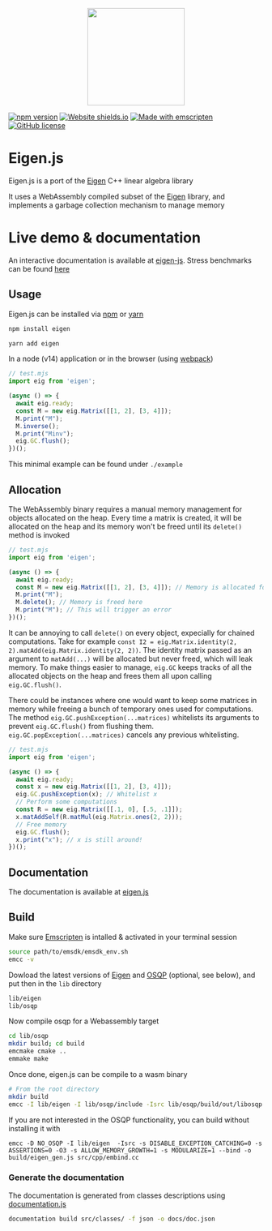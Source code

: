 <p align="center">
  <img width="192" src="https://user-images.githubusercontent.com/12652154/71167221-945de480-2254-11ea-97ba-faadc933ed4f.png">
</p>

[![npm version](https://badge.fury.io/js/eigen.svg)](https://badge.fury.io/js/eigen)
[![Website shields.io](https://img.shields.io/website-up-down-green-red/http/shields.io.svg)](https://bertrandbev.github.io/eigen-js/#/)
[![Made with emscripten](https://img.shields.io/badge/Made%20width-emscripten-blue.svg)](https://github.com/emscripten-core/emscripten)
[![GitHub license](https://img.shields.io/github/license/Naereen/StrapDown.js.svg)](https://github.com/Naereen/StrapDown.js/blob/master/LICENSE)

# Eigen.js

Eigen.js is a port of the [Eigen](https://eigen.tuxfamily.org/) C++ linear algebra library

It uses a WebAssembly compiled subset of the [Eigen](https://eigen.tuxfamily.org/) library, and implements a garbage collection mechanism to manage memory

# Live demo & documentation

An interactive documentation is available at [eigen-js](https://bertrandbev.github.io/eigen-js/#/). Stress benchmarks can be found [here](https://bertrandbev.github.io/eigen-js/#/benchmark)

## Usage

Eigen.js can be installed via [npm](https://www.npmjs.com/package/eigen) or [yarn](https://yarnpkg.com/en/package/eigen)

```bash
npm install eigen
```

```bash
yarn add eigen
```

In a node (v14) application or in the browser (using [webpack](https://webpack.js.org/))

```js
// test.mjs
import eig from 'eigen';

(async () => {
  await eig.ready;
  const M = new eig.Matrix([[1, 2], [3, 4]]);
  M.print("M");
  M.inverse();
  M.print("Minv");
  eig.GC.flush();
})();
```

This minimal example can be found under ``./example``

## Allocation

The WebAssembly binary requires a manual memory management for objects allocated on the heap. Every time a matrix is created, it will be allocated on the heap and its memory won't be freed until its `delete()` method is invoked

```js
// test.mjs
import eig from 'eigen';

(async () => {
  await eig.ready;
  const M = new eig.Matrix([[1, 2], [3, 4]]); // Memory is allocated for M
  M.print("M");
  M.delete(); // Memory is freed here
  M.print("M"); // This will trigger an error
})();
```

It can be annoying to call `delete()` on every object, expecially for chained computations. Take for example `const I2 = eig.Matrix.identity(2, 2).matAdd(eig.Matrix.identity(2, 2))`. The identity matrix passed as an argument to `matAdd(...)` will be allocated but never freed, which will leak memory. To make things easier to manage, `eig.GC` keeps tracks of all the allocated objects on the heap and frees them all upon calling `eig.GC.flush()`.

There could be instances where one would want to keep some matrices in memory while freeing a bunch of temporary ones used for computations. The method `eig.GC.pushException(...matrices)` whitelists its arguments to prevent `eig.GC.flush()` from flushing them. `eig.GC.popException(...matrices)` cancels any previous whitelisting.

```js
// test.mjs
import eig from 'eigen';

(async () => {
  await eig.ready;
  const x = new eig.Matrix([[1, 2], [3, 4]]);
  eig.GC.pushException(x); // Whitelist x
  // Perform some computations
  const R = new eig.Matrix([[.1, 0], [.5, .1]]);
  x.matAddSelf(R.matMul(eig.Matrix.ones(2, 2)));
  // Free memory
  eig.GC.flush();
  x.print("x"); // x is still around!
})();
```

## Documentation

The documentation is available at [eigen.js](https://bertrandbev.github.io/eigen-js/#/)

## Build

Make sure [Emscripten](https://emscripten.org/docs/getting_started/Tutorial.html) is intalled & activated in your terminal session

```bash
source path/to/emsdk/emsdk_env.sh
emcc -v
```

Dowload the latest versions of [Eigen](https://gitlab.com/libeigen/eigen/-/releases/) and [OSQP](https://github.com/oxfordcontrol/osqp/) (optional, see below), and put then in the `lib` directory

```bash
lib/eigen
lib/osqp
```

Now compile osqp for a Webassembly target

```bash
cd lib/osqp
mkdir build; cd build
emcmake cmake ..
emmake make
```

Once done, eigen.js can be compile to a wasm binary

```bash
# From the root directory
mkdir build
emcc -I lib/eigen -I lib/osqp/include -Isrc lib/osqp/build/out/libosqp.a -s DISABLE_EXCEPTION_CATCHING=0 -s ASSERTIONS=0 -O3 -s ALLOW_MEMORY_GROWTH=1 -s MODULARIZE=1 --bind -o build/eigen_gen.js src/cpp/embind.cc 
```

If you are not interested in the OSQP functionality, you can build without installing it with
```
emcc -D NO_OSQP -I lib/eigen  -Isrc -s DISABLE_EXCEPTION_CATCHING=0 -s ASSERTIONS=0 -O3 -s ALLOW_MEMORY_GROWTH=1 -s MODULARIZE=1 --bind -o build/eigen_gen.js src/cpp/embind.cc
```

### Generate the documentation

The documentation is generated from classes descriptions using [documentation.js](https://documentation.js.org/)

```bash
documentation build src/classes/ -f json -o docs/doc.json
```